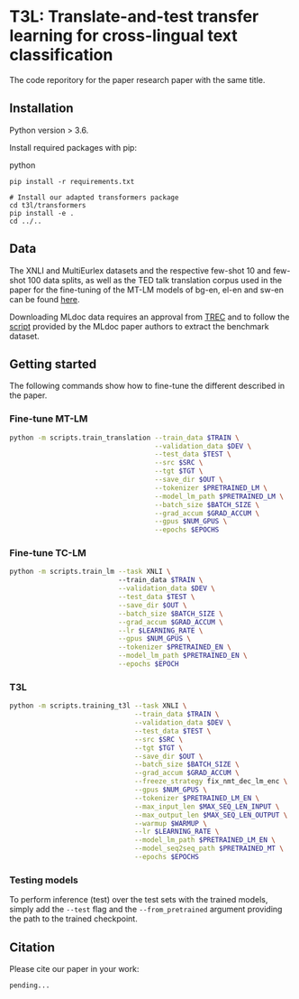 # T3L: Translate-and-test transfer learning for cross-lingual text classification

The code reporitory for the paper research paper with the same title.

## Installation

Python version > 3.6.

Install required packages with pip:

python
```
pip install -r requirements.txt

# Install our adapted transformers package
cd t3l/transformers
pip install -e .
cd ../..
```

## Data

The XNLI and MultiEurlex datasets and the respective few-shot 10 and few-shot 100
data splits, as well as the TED talk translation corpus used in the paper
for the fine-tuning of the MT-LM models of bg-en, el-en and sw-en can be 
found [here](https://drive.google.com/drive/folders/1ZJTViKBQ4B2PO9OA04PjsT1m1JtEkYLK?usp=sharing).

Downloading MLdoc data requires an approval from 
[TREC](https://trec.nist.gov/data/reuters/reuters.html) and to follow
the [script](https://github.com/facebookresearch/MLDoc) provided by 
the MLdoc paper authors to extract the benchmark dataset.

## Getting started

The following commands show how to fine-tune the different
described in the paper.

### Fine-tune MT-LM
```bash
python -m scripts.train_translation --train_data $TRAIN \
                                    --validation_data $DEV \
                                    --test_data $TEST \
                                    --src $SRC \
                                    --tgt $TGT \
                                    --save_dir $OUT \
                                    --tokenizer $PRETRAINED_LM \
                                    --model_lm_path $PRETRAINED_LM \
                                    --batch_size $BATCH_SIZE \
                                    --grad_accum $GRAD_ACCUM \
                                    --gpus $NUM_GPUS \
                                    --epochs $EPOCHS
```

### Fine-tune TC-LM

```bash
python -m scripts.train_lm --task XNLI \ 
                           --train_data $TRAIN \
                           --validation_data $DEV \
                           --test_data $TEST \
                           --save_dir $OUT \
                           --batch_size $BATCH_SIZE \
                           --grad_accum $GRAD_ACCUM \
                           --lr $LEARNING_RATE \
                           --gpus $NUM_GPUS \
                           --tokenizer $PRETRAINED_EN \
                           --model_lm_path $PRETRAINED_EN \
                           --epochs $EPOCH
```


### T3L
```bash
python -m scripts.training_t3l --task XNLI \
                               --train_data $TRAIN \
                               --validation_data $DEV \
                               --test_data $TEST \
                               --src $SRC \
                               --tgt $TGT \
                               --save_dir $OUT \
                               --batch_size $BATCH_SIZE \
                               --grad_accum $GRAD_ACCUM \
                               --freeze_strategy fix_nmt_dec_lm_enc \
                               --gpus $NUM_GPUS \
                               --tokenizer $PRETRAINED_LM_EN \
                               --max_input_len $MAX_SEQ_LEN_INPUT \
                               --max_output_len $MAX_SEQ_LEN_OUTPUT \
                               --warmup $WARMUP \
                               --lr $LEARNING_RATE \
                               --model_lm_path $PRETRAINED_LM_EN \
                               --model_seq2seq_path $PRETRAINED_MT \
                               --epochs $EPOCHS

```

### Testing models

To perform inference (test) over the test sets with the trained
models, simply add the `--test` flag and the `--from_pretrained` argument
providing the path to the trained checkpoint.

## Citation

Please cite our paper in your work:

```python
pending...
```
